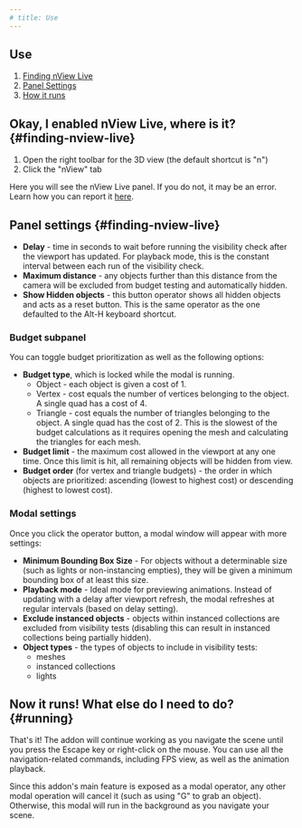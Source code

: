 ```yaml
---
# title: Use
---
```


## Use

1. [Finding nView Live](#finding-nview-live)
2. [Panel Settings](#panel-settings)
3. [How it runs](#running)

## Okay, I enabled nView Live, where is it? {#finding-nview-live}

1. Open the right toolbar for the 3D view (the default shortcut is "n")
2. Click the "nView" tab

Here you will see the nView Live panel. If you do not, it may be an error.
Learn how you can report it [here](/nview-live/contribute#report-bugs).

## Panel settings {#finding-nview-live}

- **Delay** - time in seconds to wait before running the visibility check after the viewport has updated.
For playback mode, this is the constant interval between each run of the visibility check.
- **Maximum distance** - any objects further than this distance from the camera will be
excluded from budget testing and automatically hidden.
- **Show Hidden objects** - this button operator shows all hidden objects
and acts as a reset button.
This is the same operator as the one defaulted to the Alt-H keyboard shortcut.

### Budget subpanel
You can toggle budget prioritization as well as the following options:
- **Budget type**, which is locked while the modal is running.
  - Object - each object is given a cost of 1.
  - Vertex - cost equals the number of vertices belonging to the object.
  A single quad has a cost of 4.
  - Triangle - cost equals the number of triangles belonging to the object.
  A single quad has the cost of 2.
  This is the slowest of the budget calculations as it requires opening the mesh
  and calculating the triangles for each mesh.
- **Budget limit** - the maximum cost allowed in the viewport at any one time.
Once this limit is hit, all remaining objects will be hidden from view.
- **Budget order** (for vertex and triangle budgets) -
the order in which objects are prioritized:
ascending (lowest to highest cost) or descending (highest to lowest cost).

### Modal settings

Once you click the operator button, a modal window will appear with more settings:
- **Minimum Bounding Box Size** - For objects
without a determinable size (such as lights or non-instancing empties),
they will be given a minimum bounding box of at least this size. 
- **Playback mode** - Ideal mode for previewing animations.
Instead of updating with a delay after viewport refresh,
the modal refreshes at regular intervals (based on delay setting).
- **Exclude instanced objects** - objects within instanced collections
are excluded from visibility tests (disabling this can result in instanced collections being partially hidden).
- **Object types** - the types of objects to include in visibility tests:
  - meshes
  - instanced collections
  - lights

## Now it runs! What else do I need to do? {#running}

That's it! The addon will continue working as you navigate the scene
until you press the Escape key or right-click on the mouse.
You can use all the navigation-related commands, including FPS view, as well
as the animation playback.

Since this addon's main feature is exposed as a modal operator,
any other modal operation will cancel it (such as using "G" to grab an object).
Otherwise, this modal will run in the background as you navigate your scene.